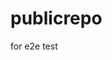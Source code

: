 # publicrepo
for e2e test






































































































































































































































































































































































































































































































































































































































































































































































































































































